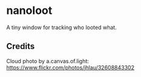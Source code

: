 # nanoloot

A tiny window for tracking who looted what.

## Credits

Cloud photo by a.canvas.of.light: https://www.flickr.com/photos/jhlau/32608843302
